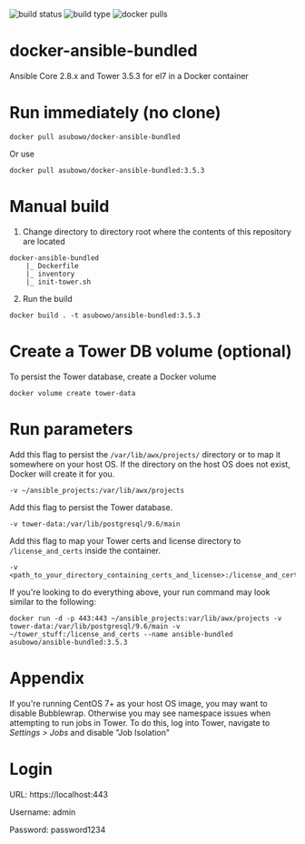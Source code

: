 ![build status](https://img.shields.io/docker/cloud/build/asubowo/docker-ansible-bundled?style=for-the-badge) ![build type](https://img.shields.io/docker/cloud/automated/asubowo/docker-ansible-bundled?style=for-the-badge) ![docker pulls](https://img.shields.io/docker/pulls/asubowo/docker-ansible-bundled?style=for-the-badge)

# docker-ansible-bundled
Ansible Core 2.8.x and Tower 3.5.3 for el7 in a Docker container

# Run immediately (no clone)
```
docker pull asubowo/docker-ansible-bundled
```
Or use
```
docker pull asubowo/docker-ansible-bundled:3.5.3
```

# Manual build
1. Change directory to directory root where the contents of this repository are located
  ```
  docker-ansible-bundled
      |_ Dockerfile
      |_ inventory
      |_ init-tower.sh
  ```
2. Run the build
  ```
  docker build . -t asubowo/ansible-bundled:3.5.3
  ```
  
# Create a Tower DB volume (optional)
To persist the Tower database, create a Docker volume
```
docker volume create tower-data
```

# Run parameters

Add this flag to persist the `/var/lib/awx/projects/` directory or to map it somewhere on your host OS. If the directory on the host OS does not exist, Docker will create it for you.
```
-v ~/ansible_projects:/var/lib/awx/projects
```

Add this flag to persist the Tower database.
```
-v tower-data:/var/lib/postgresql/9.6/main
```

Add this flag to map your Tower certs and license directory to `/license_and_certs` inside the container.
```
-v <path_to_your_directory_containing_certs_and_license>:/license_and_certs
```

If you're looking to do everything above, your run command may look similar to the following:
```
docker run -d -p 443:443 ~/ansible_projects:var/lib/awx/projects -v tower-data:/var/lib/postgresql/9.6/main -v ~/tower_stuff:/license_and_certs --name ansible-bundled asubowo/ansible-bundled:3.5.3
```

# Appendix
If you're running CentOS 7+ as your host OS image, you may want to disable Bubblewrap. Otherwise you may see namespace issues when attempting to run jobs in Tower. To do this, log into Tower, navigate to *Settings > Jobs* and disable "Job Isolation"

# Login
URL: https://localhost:443

Username: admin

Password: password1234
